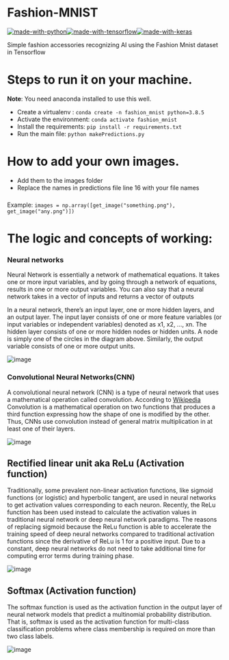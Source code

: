 # Fashion-MNIST

[![made-with-python](https://camo.githubusercontent.com/a71f1a20d58a3506dd5f32dcb31461bd5102a0bd33dbf49db9195c589eaca8d7/68747470733a2f2f696d672e736869656c64732e696f2f62616467652f707974686f6e2532302d2532333134333534432e7376673f267374796c653d666f722d7468652d6261646765266c6f676f3d707974686f6e266c6f676f436f6c6f723d7768697465)](https://www.python.org/)[![made-with-tensorflow](https://camo.githubusercontent.com/4058e4719e56be216f2464f47def2f62540a0775acfde94a782f4e1aa9607db7/68747470733a2f2f696d672e736869656c64732e696f2f62616467652f54656e736f72466c6f772532302d2532334646364630302e7376673f267374796c653d666f722d7468652d6261646765266c6f676f3d54656e736f72466c6f77266c6f676f436f6c6f723d7768697465)](https://www.tensorflow.org/)[![made-with-keras](https://camo.githubusercontent.com/6282c49f57e9f0ba6b0229225455adc37632dd160625673f1faa03604a0ac42d/68747470733a2f2f696d672e736869656c64732e696f2f62616467652f4b657261732532302d2532334430303030302e7376673f267374796c653d666f722d7468652d6261646765266c6f676f3d4b65726173266c6f676f436f6c6f723d7768697465)](https://keras.io/)




Simple fashion accessories recognizing AI using the Fashion Mnist dataset in Tensorflow

# Steps to run it on your machine.
**Note**: You need anaconda installed to use this well.

- Create a virtualenv : `conda create -n fashion_mnist python=3.8.5`
- Activate the environment: `conda activate fashion_mnist`
- Install the requirements: `pip install -r requirements.txt`
- Run the main file: `python makePredictions.py`

# How to add your own images.
- Add them to the images folder 
- Replace the names in predictions file line 16 with your file names
###
Example: `images = np.array([get_image("something.png"), get_image("any.png")])`

# The logic and concepts of working:

### Neural networks

Neural Network is essentially a network of mathematical equations. It takes one or more input variables, and by going through a network of equations, results in one or more output variables. You can also say that a neural network takes in a vector of inputs and returns a vector of outputs

In a neural network, there’s an input layer, one or more hidden layers, and an output layer. The input layer consists of one or more feature variables (or input variables or independent variables) denoted as x1, x2, …, xn. The hidden layer consists of one or more hidden nodes or hidden units. A node is simply one of the circles in the diagram above. Similarly, the output variable consists of one or more output units.

![image](https://miro.medium.com/max/375/1*sTmVItSxeU8nwNfWIuZcqw.png)

### Convolutional Neural Networks(CNN)

A convolutional neural network (CNN) is a type of neural network that uses a mathematical operation called convolution.
According to [Wikipedia](https://en.wikipedia.org/wiki/Convolution) Convolution is a mathematical operation on two functions that produces a third function expressing how the shape of one is modified by the other. Thus, CNNs use convolution instead of general matrix multiplication in at least one of their layers.

![image](https://www.researchgate.net/profile/Anjith_George2/publication/303303279/figure/download/fig2/AS:362970388418561@1463550292107/Architecture-of-the-CNN-used.png)

## Rectified linear unit aka ReLu (Activation function)

Traditionally, some prevalent non-linear activation functions, like sigmoid functions (or logistic) and hyperbolic tangent, are used in neural networks to get activation values corresponding to each neuron. Recently, the ReLu function has been used instead to calculate the activation values in traditional neural network or deep neural network paradigms. The reasons of replacing sigmoid because the ReLu function is able to accelerate the training speed of deep neural networks compared to traditional activation functions since the derivative of ReLu is 1 for a positive input. Due to a constant, deep neural networks do not need to take additional time for computing error terms during training phase.

![image](https://ailephant.com/wp-content/uploads/2018/08/ReLU-function-graph-300x234.png)

## Softmax (Activation function)

The softmax function is used as the activation function in the output layer of neural network models that predict a multinomial probability distribution. That is, softmax is used as the activation function for multi-class classification problems where class membership is required on more than two class labels.

![image](https://th.bing.com/th/id/R1cc898b08e1abb1fc9d3494b19a28595?rik=lxbci3%2bOLVTF4g&riu=http%3a%2f%2f1.bp.blogspot.com%2f_Tndn7IbKcao%2fSyu0vkRlGtI%2fAAAAAAAAAIk%2fTQ-K2fOr9w0%2fs400%2fSigmoidPlot1.png&ehk=%2b3e3aUWb19M3iolTWTGaLwOeAQCrIOa97BLTuavF%2bwg%3d&risl=&pid=ImgRaw)
